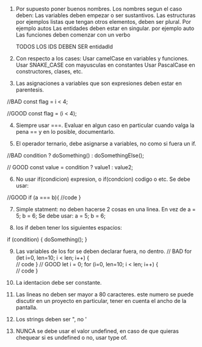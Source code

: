 1. Por supuesto poner buenos nombres. Los nombres segun el caso deben:
	Las variables deben empezar o ser sustantivos.
		Las estructuras por ejemplos listas que tengan otros elementos, deben ser plural. Por ejemplo autos
		Las entidades deben estar en singular. por ejemplo auto
	Las funciones deben comenzar con un verbo

	TODOS LOS IDS DEBEN SER entidadId

2. Con respecto a los cases: 
	Usar camelCase en variables y funciones.
	Usar SNAKE_CASE con mayusculas en constantes
	Usar PascalCase en constructores, clases, etc.

3. Las asignaciones a variables que son expresiones deben estar en parentesis.

//BAD const flag = i < 4;

//GOOD const flag = (i < 4);


4. Siempre usar ===. Evaluar en algun caso en particular cuando valga la pena == y en lo posible, documentarlo.

5. El operador ternario, debe asignarse a variables, no como si fuera un if.

//BAD
condition ? doSomething() : doSomethingElse();

// GOOD
const value = condition ? value1 : value2;

6. No usar if(condicion) expresion, o
	if(condcion)
		codigo
	o etc. Se debe usar:

//GOOD
if (a === b){
    //code
}

7. Simple statment: no deben hacerse 2 cosas en una linea.
	En vez de
		a = 5; b = 6; 
	Se debe usar:
		a = 5;
		b = 6;

8. los if deben tener los siguientes espacios:

if (condition) {
    doSomething();
}

9. Las variables de los for se deben declarar fuera, no dentro.
// BAD
for (let i=0, len=10; i < len; i++) {  
    // code 
}
// GOOD
let i = 0;
for (i=0, len=10; i < len; i++) {  
    // code 
}

10. La identacion debe ser constante.

11. Las lineas no deben ser mayor a 80 caracteres. este numero se puede discutir en un proyecto en particular, tener en cuenta el ancho de la pantalla.

12. Los strings deben ser ", no '

13. NUNCA se debe usar el valor undefined, en caso de que quieras chequear si es undefined o no, usar type of.



